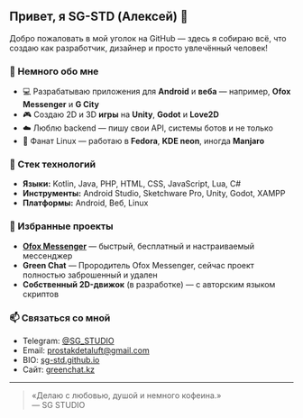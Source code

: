 ## Привет, я SG-STD (Алексей) 👋

Добро пожаловать в мой уголок на GitHub — здесь я собираю всё, что создаю как разработчик, дизайнер и просто увлечённый человек!

### 🚀 Немного обо мне
- 💻 Разрабатываю приложения для **Android** и **веба** — например, **Ofox Messenger** и **G City**
- 🎮 Создаю 2D и 3D **игры** на **Unity**, **Godot** и **Love2D**
- ☁️ Люблю backend — пишу свои API, системы ботов и не только
- 🐧 Фанат Linux — работаю в **Fedora**, **KDE neon**, иногда **Manjaro**

### 🔧 Стек технологий
- **Языки:** Kotlin, Java, PHP, HTML, CSS, JavaScript, Lua, C#
- **Инструменты:** Android Studio, Sketchware Pro, Unity, Godot, XAMPP
- **Платформы:** Android, Веб, Linux

### 📌 Избранные проекты
- [**Ofox Messenger**](https://greenchat.kz/) — быстрый, бесплатный и настраиваемый мессенджер
- **Green Chat** — Прородитель Ofox Messenger, сейчас проект полностью заброшенный и удален
- **Собственный 2D-движок** (в разработке) — с авторским языком скриптов

### 📫 Связаться со мной
- Telegram: [@SG_STUDIO](https://t.me/SG_STUDIO)
- Email: prostakdetaluft@gmail.com
- BIO: [sg-std.github.io](https://sg-std.github.io/)
- Сайт: [greenchat.kz](https://greenchat.kz)

---

> «Делаю с любовью, душой и немного кофеина.»  
> — SG STUDIO